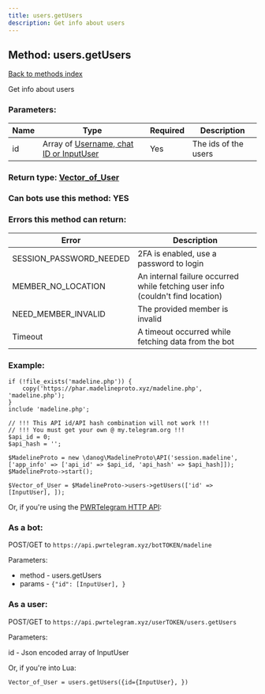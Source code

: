 ```yaml
---
title: users.getUsers
description: Get info about users
---
```

## Method: users.getUsers  
[Back to methods index](index.md)


Get info about users

### Parameters:

| Name     |    Type       | Required | Description |
|----------|---------------|----------|-------------|
|id|Array of [Username, chat ID or InputUser](../types/InputUser.md) | Yes|The ids of the users|


### Return type: [Vector\_of\_User](../types/User.md)

### Can bots use this method: **YES**


### Errors this method can return:

| Error    | Description   |
|----------|---------------|
|SESSION_PASSWORD_NEEDED|2FA is enabled, use a password to login|
|MEMBER_NO_LOCATION|An internal failure occurred while fetching user info (couldn't find location)|
|NEED_MEMBER_INVALID|The provided member is invalid|
|Timeout|A timeout occurred while fetching data from the bot|


### Example:


```
if (!file_exists('madeline.php')) {
    copy('https://phar.madelineproto.xyz/madeline.php', 'madeline.php');
}
include 'madeline.php';

// !!! This API id/API hash combination will not work !!!
// !!! You must get your own @ my.telegram.org !!!
$api_id = 0;
$api_hash = '';

$MadelineProto = new \danog\MadelineProto\API('session.madeline', ['app_info' => ['api_id' => $api_id, 'api_hash' => $api_hash]]);
$MadelineProto->start();

$Vector_of_User = $MadelineProto->users->getUsers(['id' => [InputUser], ]);
```

Or, if you're using the [PWRTelegram HTTP API](https://pwrtelegram.xyz):

### As a bot:

POST/GET to `https://api.pwrtelegram.xyz/botTOKEN/madeline`

Parameters:

* method - users.getUsers
* params - `{"id": [InputUser], }`



### As a user:

POST/GET to `https://api.pwrtelegram.xyz/userTOKEN/users.getUsers`

Parameters:

id - Json encoded  array of InputUser




Or, if you're into Lua:

```
Vector_of_User = users.getUsers({id={InputUser}, })
```

